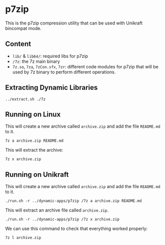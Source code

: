 # p7zip

This is the p7zip compression utility that can be used with Unikraft bincompat mode.

## Content

- `lib/` & `lib64/`: required libs for p7zip
- `/7z`: the 7z main binary
- `7z.so`, `7za`, `7zCon.sfx`, `7zr`: different code modules for p7zip that will be used by 7z binary to perform different operations.

## Extracting Dynamic Libraries

```console
../extract.sh ./7z
```

## Running on Linux

This will create a new archive called `archive.zip` and add the file `README.md` to it.

```console
7z a archive.zip README.md
```

This will extract the archive:

```console
7z x archive.zip
```

## Running on Unikraft

This will create a new archive called `archive.zip` and add the file `README.md` to it.

```console
./run.sh -r ../dynamic-apps/p7zip /7z a archive.zip README.md
```

This will extract an archive file called `archive.zip`.

```console
./run.sh -r ../dynamic-apps/p7zip /7z x archive.zip
```

We can use this command to check that everything worked properly:

```console
7z l archive.zip
```
